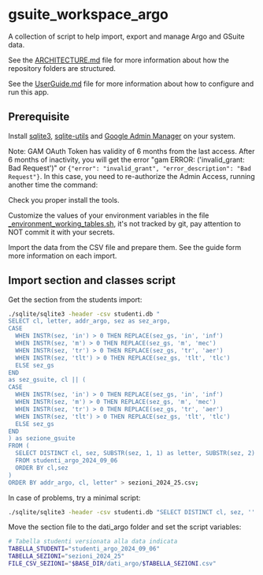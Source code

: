 # gsuite_workspace_argo

A collection of script to help import, export and manage Argo and GSuite data.

See the [ARCHITECTURE.md](ARCHITECTURE.md) file for more information about how the repository folders are structured.

See the [UserGuide.md](UserGuide.md) file for more information about how to configure and run this app.

## Prerequisite

Install [sqlite3](https://www.sqlite.org/index.html), [sqlite-utils](https://pypi.org/project/sqlite-utils/) and [Google Admin Manager](https://github.com/GAM-team/GAM/wiki) on your system.

Note: GAM OAuth Token has validity of 6 months from the last access. After 6 months of inactivity, you will get the error "gam ERROR: ('invalid_grant: Bad Request')" or ``{"error": "invalid_grant", "error_description": "Bad Request"}``. In this case, you need to re-authorize the Admin Access, running another time the command:

Check you proper install the tools.

Customize the values of your environment variables in the file [_environment_working_tables.sh](_environment_working_tables.sh), it's not tracked by git, pay attention to NOT commit it with your secrets.

Import the data from the CSV file and prepare them. See the guide form more information on each import.

## Import section and classes script

Get the section from the students import:

```bash
./sqlite/sqlite3 -header -csv studenti.db "
SELECT cl, letter, addr_argo, sez as sez_argo,
CASE 
  WHEN INSTR(sez, 'in') > 0 THEN REPLACE(sez_gs, 'in', 'inf')
  WHEN INSTR(sez, 'm') > 0 THEN REPLACE(sez_gs, 'm', 'mec')
  WHEN INSTR(sez, 'tr') > 0 THEN REPLACE(sez_gs, 'tr', 'aer')
  WHEN INSTR(sez, 'tlt') > 0 THEN REPLACE(sez_gs, 'tlt', 'tlc')
  ELSE sez_gs
END 
as sez_gsuite, cl || (
CASE 
  WHEN INSTR(sez, 'in') > 0 THEN REPLACE(sez_gs, 'in', 'inf')
  WHEN INSTR(sez, 'm') > 0 THEN REPLACE(sez_gs, 'm', 'mec')
  WHEN INSTR(sez, 'tr') > 0 THEN REPLACE(sez_gs, 'tr', 'aer')
  WHEN INSTR(sez, 'tlt') > 0 THEN REPLACE(sez_gs, 'tlt', 'tlc')
  ELSE sez_gs
END
) as sezione_gsuite
FROM (
  SELECT DISTINCT cl, sez, SUBSTR(sez, 1, 1) as letter, SUBSTR(sez, 2) as addr_argo, SUBSTR(sez, 1, 1) || '_' || SUBSTR(sez, 2) as sez_gs 
  FROM studenti_argo_2024_09_06 
  ORDER BY cl,sez
)
ORDER BY addr_argo, cl, letter" > sezioni_2024_25.csv;
```

In case of problems, try a minimal script:

```bash
./sqlite/sqlite3 -header -csv studenti.db "SELECT DISTINCT cl, sez, '' as sezioni_gsuite from studenti_argo_2024_09_06 ORDER BY cl,sez; " > sezioni_2024_25.csv
```

Move the section file to the dati_argo folder and set the script variables:

```bash
# Tabella studenti versionata alla data indicata
TABELLA_STUDENTI="studenti_argo_2024_09_06"
TABELLA_SEZIONI="sezioni_2024_25" 
FILE_CSV_SEZIONI="$BASE_DIR/dati_argo/$TABELLA_SEZIONI.csv"
```
